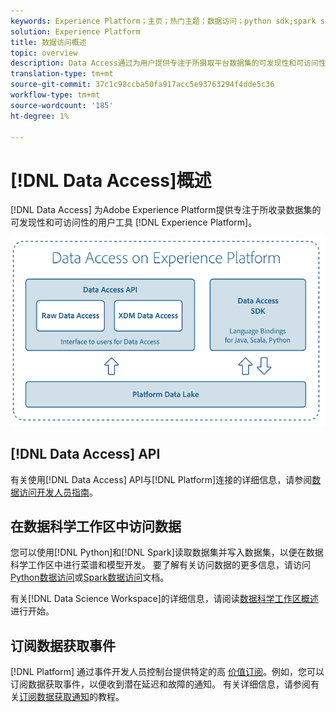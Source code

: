 ```yaml
---
keywords: Experience Platform；主页；热门主题；数据访问；python sdk;spark sdk；数据访问api
solution: Experience Platform
title: 数据访问概述
topic: overview
description: Data Access通过为用户提供专注于所摄取平台数据集的可发现性和可访问性的工具，支持Adobe Experience Platform。
translation-type: tm+mt
source-git-commit: 37c1c98ccba50fa917acc5e93763294f4dde5c36
workflow-type: tm+mt
source-wordcount: '185'
ht-degree: 1%

---
```



# [!DNL Data Access]概述

[!DNL Data Access] 为Adobe Experience Platform提供专注于所收录数据集的可发现性和可访问性的用户工具 [!DNL Experience Platform]。

![Experience Platform时的数据访问](images/Data_Access_Experience_Platform.png)

## [!DNL Data Access] API

有关使用[!DNL Data Access] API与[!DNL Platform]连接的详细信息，请参阅[数据访问开发人员指南](api.md)。

## 在数据科学工作区中访问数据

您可以使用[!DNL Python]和[!DNL Spark]读取数据集并写入数据集，以便在数据科学工作区中进行菜谱和模型开发。 要了解有关访问数据的更多信息，请访问[Python数据访问](../data-science-workspace/authoring/python.md)或[Spark数据访问](../data-science-workspace/authoring/spark.md)文档。

有关[!DNL Data Science Workspace]的详细信息，请阅读[数据科学工作区概述](../data-science-workspace/home.md)进行开始。

## 订阅数据获取事件

[!DNL Platform] 通过事件开发人员控制台提供特定的高 [价值订阅](https://www.adobe.com/go/devs_console_ui)。例如，您可以订阅数据获取事件，以便收到潜在延迟和故障的通知。 有关详细信息，请参阅有关[订阅数据获取通知](../ingestion/quality/subscribe-events.md)的教程。